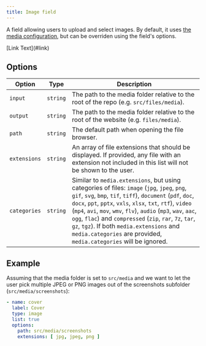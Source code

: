 ```yaml
---
title: Image field
---
```

A field allowing users to upload and select images. By default, it uses [the media configuration](/docs/configuration#media), but can be overriden using the field's options.

\[Link Text\](#link)

## Options

| Option | Type | Description |
| --- | --- | --- |
| `input` | `string` | The path to the media folder relative to the root of the repo (e.g. `src/files/media`). |
| `output` | `string` | The path to the media folder relative to the root of the website (e.g. `files/media`). |
| `path` | `string` | The default path when opening the file browser. |
| `extensions` | `string` | An array of file extensions that should be displayed. If provided, any file with an extension not included in this list will not be shown to the user. |
| `categories` | `string` | Similar to `media.extensions`, but using categories of files: `image` (`jpg`, `jpeg`, `png`, `gif`, `svg`, `bmp`, `tif`, `tiff`), `document` (`pdf`, `doc`, `docx`, `ppt`, `pptx`, `vxls`, `xlsx`, `txt`, `rtf`), `video` (`mp4`, `avi`, `mov`, `wmv`, `flv`), `audio` (`mp3`, `wav`, `aac`, `ogg`, `flac`) and `compressed` (`zip`, `rar`, `7z`, `tar`, `gz`, `tgz`). If both `media.extensions` and `media.categories` are provided, `media.categories` will be ignored. |

## Example

Assuming that the media folder is set to `src/media` and we want to let the user pick multiple JPEG or PNG images out of the screenshots subfolder (`src/media/screenshots`):

```yaml
- name: cover
  label: Cover
  type: image
  list: true
  options:
    path: src/media/screenshots
    extensions: [ jpg, jpeg, png ]
```